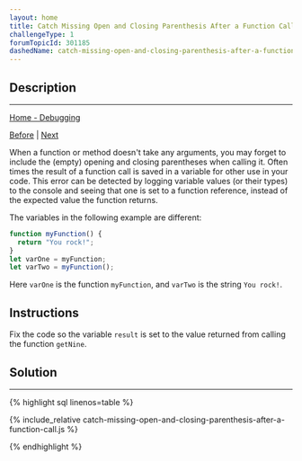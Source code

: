 ```yaml
---
layout: home
title: Catch Missing Open and Closing Parenthesis After a Function Call
challengeType: 1
forumTopicId: 301185
dashedName: catch-missing-open-and-closing-parenthesis-after-a-function-call
---
```


<div class="row">
<div class="columnStmt" markdown="1">

## Description
------

[Home - Debugging](README.html)

[Before](./catch-use-of-assignment-operator-instead-of-equality-operator.md)  | [Next](./catch-arguments-passed-in-the-wrong-order-when-calling-a-function.md)

When a function or method doesn't take any arguments, you may forget to include the (empty) opening and closing parentheses when calling it. Often times the result of a function call is saved in a variable for other use in your code. This error can be detected by logging variable values (or their types) to the console and seeing that one is set to a function reference, instead of the expected value the function returns.

The variables in the following example are different:

```js
function myFunction() {
  return "You rock!";
}
let varOne = myFunction;
let varTwo = myFunction();
```

Here `varOne` is the function `myFunction`, and `varTwo` is the string `You rock!`.

## Instructions 

Fix the code so the variable `result` is set to the value returned from calling the function `getNine`.

</div>
<div class="columnSol" markdown="1">

## Solution
------

{% highlight sql linenos=table %}

{% include_relative catch-missing-open-and-closing-parenthesis-after-a-function-call.js %}

{% endhighlight %}

</div>
</div>


